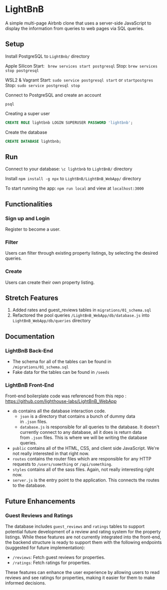 # LightBnB

A simple multi-page Airbnb clone that uses a server-side JavaScript to display the information from queries to web pages via SQL queries.

## Setup

Install  PostgreSQL to `LightBnb/` directory

Apple Silicon
Start: ` brew services start postgresql`
Stop: `brew services stop postgresql`

WSL2 & Vagrant
Start: `sudo service postgresql start` or `startpostgres`
Stop: `sudo service postgresql stop`

Connect to PostgreSQL and create an account

`psql`

Creating a super user

``` sql
CREATE ROLE lightbnb LOGIN SUPERUSER PASSWORD 'lightbnb';
```

Create the database

``` sql
CREATE DATABASE lightbnb;
```

## Run

Connect to your database: `\c lightbnb` to `LightBnB/` directory

Install  `npm install -g npx` to `LightBnB/LightBnB_WebApp/` directory

To start running the app: `npm run local` and view at `localhost:3000`

## Functionalities

### Sign up and Login

Register to become a user.
### Filter

Users can filter through existing property listings, by selecting the desired queries.
### Create

Users can create their own property listing.
## Stretch Features

1. Added rates and guest_reviews tables in `migrations/01_schema.sql`
2. Refactored the pool queries `/LightBnB_WebApp/db/database.js` into `LightBnB_WebApp/db/queries` directory

## Documentation

### LightBnB Back-End
-  The schema for all of the tables can be found in `/migrations/01_schema.sql`
-  Fake data for the tables can be found in `/seeds`

### LightBnB Front-End

Front-end boilerplate code was referenced from this repo :
https://github.com/lighthouse-labs/LightBnB_WebApp

- `db` contains all the database interaction code.
    - `json` is a directory that contains a bunch of dummy data in `.json` files.
    - `database.js` is responsible for all queries to the database. It doesn't currently connect to any database, all it does is return data from `.json` files. This is where we will be writing the database queries.
- `public` contains all of the HTML, CSS, and client side JavaScript. We're not really interested in that right now.
- `routes` contains the router files which are responsible for any HTTP requests to `/users/something` or `/api/something`.
- `styles` contains all of the sass files. Again, not really interesting right now.
- `server.js` is the entry point to the application. This connects the routes to the database.

## Future Enhancements
### Guest Reviews and Ratings
The database includes `guest_reviews` and `ratings` tables to support potential future development of a review and rating system for the property listings. While these features are not currently integrated into the front-end, the backend structure is ready to support them with the following endpoints (suggested for future implementation):

- `/reviews`: Fetch guest reviews for properties.
- `/ratings`: Fetch ratings for properties.

These features can enhance the user experience by allowing users to read reviews and see ratings for properties, making it easier for them to make informed decisions.
